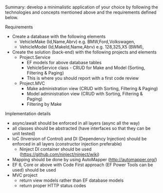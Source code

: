 Summary: develop a minimalistic application of your choice by following the technologies and concepts mentioned above and the requirements defined below.

Requirements

- Create a database with the following elements
    - VehicleMake (Id,Name,Abrv) e.g. BMW,Ford,Volkswagen,
    - VehicleModel (Id,MakeId,Name,Abrv) e.g. 128,325,X5 (BWM), 
- Create the solution (back-end) with the following projects and elements
    - Project.Service
        - EF models for above database tables
        - VehicleService class - CRUD for Make and Model (Sorting, Filtering & Paging) 
        - This is where you should report with a first code review
    - Project.MVC 
        - Make administration view (CRUD with Sorting, Filtering & Paging)
        - Model administration view (CRUD with Sorting, Filtering & Paging)
        - Filtering by Make

    
Implementation details 

- async/await should be enforced in all layers (async all the way)
- all classes should be abstracted (have interfaces so that they can be unit tested)
- IoC (Inversion of Control) and DI (Dependency Injection) should be enforced in all layers (constructor injection preferable) 
    - Ninject DI container should be used (https://github.com/ninject/ninject/wiki)
- Mapping should be done by using AutoMapper (http://automapper.org/)
- EF 6, Core or above with Code First approach (EF Power Tools can be used) should be used  
- MVC project
    - return view models rather than EF database models
    - return proper HTTP status codes
